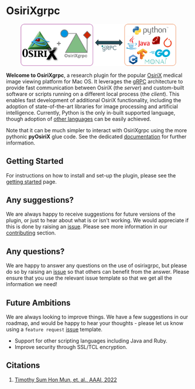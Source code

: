 # OsiriXgrpc	

<figure>
  <img src="assets/logo/logo-large.png" alt="Welcome to OsiriXgrpc!">
</figure>

__Welcome to OsiriXgrpc__, a research plugin for the popular [OsiriX](https://www.osirix-viewer.com) medical image 
viewing platform for Mac OS. It leverages the [gRPC](https://grpc.io) architecture to provide fast communication between 
OsiriX (the _server_) and custom-built software or scripts running on a different local process (the _client_).  This 
enables fast development of additional OsiriX functionality, including the adoption of state-of-the-art libraries for 
image processing and artificial intelligence.  Currently, Python is the only in-built supported language, though
adoption of [other languages](https://grpc.io/docs/languages) can be easily achieved.  

Note that it can be much simpler to interact with OsiriXgrpc using the more pythonic __pyOsiriX__ glue code. See the
dedicated [documentation](pyosirix/README.md) for further information.

## Getting Started
For instructions on how to install and set-up the plugin, please see the [getting started](getting_started.md) page.


## Any suggestions?
We are always happy to receive suggestions for future versions of the plugin, or just to hear about what is or isn't 
working. We would appreciate if this is done by raising an [issue](https://github.com/osirixgrpc/osirixgrpc/issues). 
Please see more information in our [contributing](contributing/CONTRIBUTING.md) section.

## Any questions?
We are happy to answer any questions on the use of osirixgrpc, but please do so by raising an 
[issue](https://github.com/osirixgrpc/osirixgrpc/issues) so that others can benefit from the answer. Please ensure that 
you use the relevant issue template so that we get all the information we need!

## Future Ambitions
We are always looking to improve things. We have a few suggestions in our roadmap, and would be happy to hear your 
thoughts - please let us know using a `feature request` [issue](https://github.com/osirixgrpc/osirixgrpc/issues) 
template.

 - Support for other scripting languages including Java and Ruby.
 - Improve security through SSL/TCL encryption.  
 
## Citations

 1. [Timothy Sum Hon Mun, et. al., AAAI, 2022](https://ai-2-ase.github.io/papers/29%5cCameraReady%5cAAAI_OsiriXgrpc__Rapid_prototyping_and_development_of_state_of_the_art_artificial_intelligence_in_OsiriX_cam_ready.pdf)
 